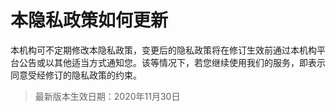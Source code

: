# 本隐私政策如何更新

本机构可不定期修改本隐私政策，变更后的隐私政策将在修订生效前通过本机构平台公告或以其他适当方式通知您。该等情况下，若您继续使用我们的服务，即表示同意受经修订的隐私政策的约束。

> 最新版本生效日期：2020年11月30日